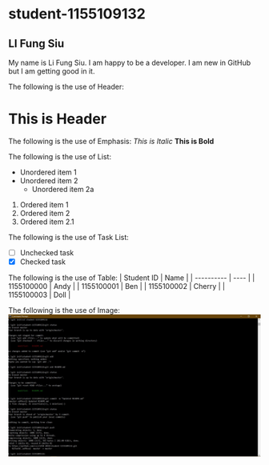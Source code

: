 # student-1155109132
## LI Fung Siu
My name is Li Fung Siu.
I am happy to be a developer.
I am new in GitHub but I am getting good in it.

The following is the use of Header:
# This is Header

The following is the use of Emphasis:
*This is Italic*
**This is Bold**

The following is the use of List:
* Unordered item 1
* Unordered item 2
  * Unordered item 2a
1. Ordered item 1
2. Ordered item 2
  1. Ordered item 2.1

The following is the use of Task List:
- [ ] Unchecked task
- [X] Checked task

The following is the use of Table:
| Student ID | Name |
| ---------- | ---- |
| 1155100000 | Andy |
| 1155100001 | Ben |
| 1155100002 | Cherry |
| 1155100003 | Doll |

The following is the use of Image:
![Git push record](git_push_record.jpg)
